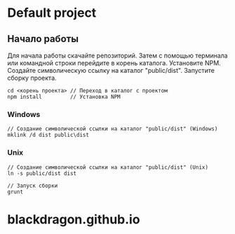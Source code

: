 # Default project

## Начало работы ##

Для начала работы скачайте репозиторий.
Затем с помощью терминала или командной строки перейдите в корень каталога.
Установите NPM. Создайте символическую ссылку на каталог "public/dist".
Запустите сборку проекта.

```
cd <корень проекта> // Переход в каталог с проектом
npm install         // Установка NPM
```

### Windows ###
```
// Создание символической ссылки на каталог "public/dist" (Windows)
mklink /d dist public\dist
```
### Unix ###
```
// Создание символической ссылки на каталог "public/dist" (Unix)
ln -s public/dist dist
```

```
// Запуск сборки
grunt
```
# blackdragon.github.io
